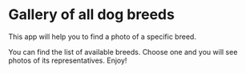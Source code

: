 # Gallery of all dog breeds

This app will help you to find a photo of a specific breed.

You can find the list of available breeds. Choose one and you will see photos of its representatives. Enjoy!

